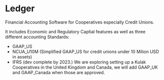 # Ledger
Financial Accounting Software for Cooperatives especially Credit Unions. 

It includes Economic and Regulatory Captial features as well as three different accounting Standards: 
* GAAP_US
* NCUA_U10M (Simplified GAAP_US for credit unions under 10 Milion USD in assets) 
* IFRS (dev complete by 2023.)
We are exploring setting up a Kulak Cooperatives in the United Kingdom and Canada, we will add GAAP_UK and GAAP_Canada when those are approved.
